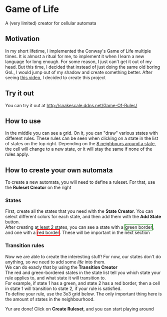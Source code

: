 # Game of Life

A (very limited) creator for cellular automata

## Motivation

In my short lifetime, I implemented the Conway's Game of Life multiple times.
It is almost a ritual for me, to implement it when I learn a new language for long enough.
For some reason, I just can't get it out of my head.
But this time, I decided that instead of just doing the same old boring GoL, I would jump out of my shadow and create something better.
After seeing <a href="https://www.youtube.com/watch?v=WMJ1H3Ai-qs">this video</a>, I decided to create this project

## Try it out

You can try it out at http://snakescale.ddns.net/Game-Of-Rules/

## How to use

In the middle you can see a grid. On it, you can "draw" various states with different rules. These rules can be seen when clicking on a state in the list of states on the top right.
Depending on the <a href="https://en.wikipedia.org/wiki/Moore_neighborhood">8 neighbours around a state</a>, the cell will change to a new state, or it will stay the same if none of the rules apply.

## How to create your own automata

To create a new automata, you will need to define a ruleset. For that, use the **Ruleset Creator** on the right

### States

First, create all the states that you need with the **State Creator**. You can select different colors for each state, and then add them with the **Add State** button.</br>
After creating at least 2 states, you can see a state with a <span style="border: green solid 2px">green border</span>, and one with a <span style="border: red solid 2px">red border</span>.
These will be important in the next section

### Transition rules

Now we are able to create the interesting stuff! For now, our states don't do anything, so we need to add some _life_ into them.</br>
We can do exacly that by using the **Transition Creator**</br> 
The red and green-bordered states in the state list tell you which state your rule applies to, and what state it will transition to.</br>
For example, if state 1 has a green, and state 2 has a red border, then a cell in state 1 will transition to state 2, if your rule is satisfied.</br>
To define your rule, use the 3x3 grid below. The only important thing here is the amount of states in the neighbourhood.

Yur are done! Click on **Create Ruleset**, and you can start playing around



